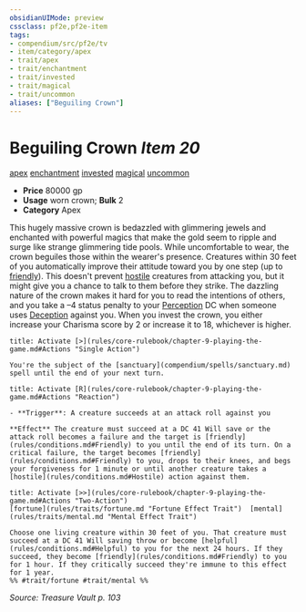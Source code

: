 ```yaml
---
obsidianUIMode: preview
cssclass: pf2e,pf2e-item
tags:
- compendium/src/pf2e/tv
- item/category/apex
- trait/apex
- trait/enchantment
- trait/invested
- trait/magical
- trait/uncommon
aliases: ["Beguiling Crown"]
---
```

# Beguiling Crown *Item 20*  
[apex](rules/traits/apex.md "Apex Item Trait")  [enchantment](rules/traits/enchantment.md "Enchantment School Trait")  [invested](rules/traits/invested.md "Invested Item Trait")  [magical](rules/traits/magical.md "Magical Item Trait")  [uncommon](rules/traits/uncommon.md "Uncommon Rarity Trait")  

- **Price** 80000 gp
- **Usage** worn crown; **Bulk** 2
- **Category** Apex

This hugely massive crown is bedazzled with glimmering jewels and enchanted with powerful magics that make the gold seem to ripple and surge like strange glimmering tide pools. While uncomfortable to wear, the crown beguiles those within the wearer's presence. Creatures within 30 feet of you automatically improve their attitude toward you by one step (up to [friendly](rules/conditions.md#Friendly)). This doesn't prevent [hostile](rules/conditions.md#Hostile) creatures from attacking you, but it might give you a chance to talk to them before they strike. The dazzling nature of the crown makes it hard for you to read the intentions of others, and you take a –4 status penalty to your [Perception](compendium/skills.md#Perception) DC when someone uses [Deception](compendium/skills.md#Deception) against you. When you invest the crown, you either increase your Charisma score by 2 or increase it to 18, whichever is higher.

```ad-embed-ability
title: Activate [>](rules/core-rulebook/chapter-9-playing-the-game.md#Actions "Single Action")

You're the subject of the [sanctuary](compendium/spells/sanctuary.md) spell until the end of your next turn.
```

```ad-embed-ability
title: Activate [R](rules/core-rulebook/chapter-9-playing-the-game.md#Actions "Reaction")

- **Trigger**: A creature succeeds at an attack roll against you

**Effect** The creature must succeed at a DC 41 Will save or the attack roll becomes a failure and the target is [friendly](rules/conditions.md#Friendly) to you until the end of its turn. On a critical failure, the target becomes [friendly](rules/conditions.md#Friendly) to you, drops to their knees, and begs your forgiveness for 1 minute or until another creature takes a [hostile](rules/conditions.md#Hostile) action against them.
```

```ad-embed-ability
title: Activate [>>](rules/core-rulebook/chapter-9-playing-the-game.md#Actions "Two-Action")
[fortune](rules/traits/fortune.md "Fortune Effect Trait")  [mental](rules/traits/mental.md "Mental Effect Trait")  

Choose one living creature within 30 feet of you. That creature must succeed at a DC 41 Will saving throw or become [helpful](rules/conditions.md#Helpful) to you for the next 24 hours. If they succeed, they become [friendly](rules/conditions.md#Friendly) to you for 1 hour. If they critically succeed they're immune to this effect for 1 year.  
%% #trait/fortune #trait/mental %%
```

*Source: Treasure Vault p. 103*